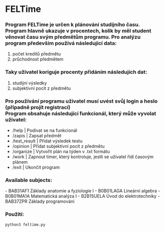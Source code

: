 # FELTime

<h3>Program FELTime je určen k plánování studijního času. Program hlavně ukazuje v procentech, kolik by měl student věnovat času svým předmětům programu. Pro analýzu program především používá následující data: </h3></b>

1. počet kreditů předmětu
2. průchodnost předmětem </br>

<h3>Taky uživatel koriguje procenty přidáním následujích dat:</h3>

1. studijní výsledky
2. subjektivní pocit z předmětu </br>

<h3>Pro používání programu uživatel musí uvést svůj login a heslo (případně projít registrací) </br>
Program obsahuje následující funkcionál, který může vyvolat uživatel:</h3>

- /help | Podívat se na funkcionál 
- /zapis | Zapsat předmět
- /test_result | Přidat výsledek testu
- /opinion | Přidat subjektivní pocit z předmětu
- /organize | Vytvořit plán na týden v .txt formátu 
- /work | Zapnout timer, který kontroluje, jestli se uživatel řídí časovým plánem
- /exit | Ukončit program

<h3> Available subjects: </h3>
- BAB31AF1 Základy anatomie a fyziologie I
- B0B01LAGA Lineární algebra
- B0B01MA1A Matematická analýza I
- B2B15UELA Úvod do elektrotechniky
- BAB37ZPR Základy programování

<h3>Použití:</h3>

	python3 feltime.py
